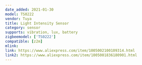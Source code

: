 ```yaml
---
date_added: 2021-01-30
model: TS0222
vendor: Tuya
title: Light Intensity Sensor
category: sensor
supports: vibration, lux, battery
zigbeemodel: ['TS0222']
compatible: [z2m]
mlink: 
link: https://www.aliexpress.com/item/1005002100109314.html
link2: https://www.aliexpress.com/item/1005001836180901.html
---
```

